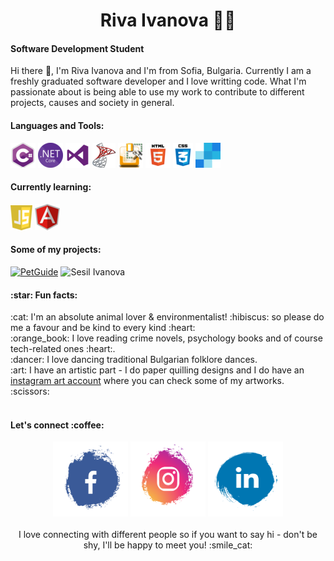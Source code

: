 
<h1 align="center">Riva Ivanova 👩‍💻</h1>

<h4> Software Development Student </h4>

Hi there 👋, I'm Riva Ivanova and I'm from Sofia, Bulgaria. Currently I am a freshly graduated software developer and I love writting code. What I'm passionate about is being able to use my work to contribute to different projects, causes and society in general.
</br>
<h4> Languages and Tools: </h4>

<a href="http://csharp.net/" title="C#" rel="nofollow"><img src="https://raw.githubusercontent.com/RivaIvanova/RivaIvanova/main/assets/icons/csharp.png"></a>
<a href="https://dotnet.microsoft.com/" title="DotNetCore" rel="nofollow"><img src="https://raw.githubusercontent.com/RivaIvanova/RivaIvanova/main/assets/icons/dotnetcore.png"></a>
<a href="https://visualstudio.microsoft.com/" title="Visual Studio" rel="nofollow"><img src="https://raw.githubusercontent.com/RivaIvanova/RivaIvanova/main/assets/icons/visualstudio.png"></a>
<a href="https://www.microsoft.com/en-us/sql-server/sql-server-2019" title="Microsoft SQL Server" rel="nofollow"><img src="https://raw.githubusercontent.com/RivaIvanova/RivaIvanova/main/assets/icons/mssql.png"></a>
<a href="https://docs.microsoft.com/en-us/sql/ssms/download-sql-server-management-studio-ssms?view=sql-server-ver15" title="SQL Server Management Studio" rel="nofollow"><img src="https://raw.githubusercontent.com/RivaIvanova/RivaIvanova/main/assets/icons/ssms.png"></a>
<img title="HTML5" src="https://raw.githubusercontent.com/RivaIvanova/RivaIvanova/main/assets/icons/html5.png">
<img title="CSS3" src="https://raw.githubusercontent.com/RivaIvanova/RivaIvanova/main/assets/icons/css3.png">
<a href="https://sendgrid.com/" title="SendGrid" rel="nofollow"><img src="https://raw.githubusercontent.com/RivaIvanova/RivaIvanova/main/assets/icons/sendgrid.png"></a> 
</br>
<h4> Currently learning: </h4>

<a href="https://en.wikipedia.org/wiki/JavaScript" title="JavaScript" rel="nofollow"><img src="https://raw.githubusercontent.com/RivaIvanova/RivaIvanova/main/assets/icons/js.png"></a>
<a href="https://angular.io/" title="Angular" rel="nofollow"><img src="https://raw.githubusercontent.com/RivaIvanova/RivaIvanova/main/assets/icons/angular.png"></a>
</br>
<h4> Some of my projects: </h4>


 <a href="https://github.com/RivaIvanova/PetGuide"><img title="PetGuide" width="281px" src="https://github.com/RivaIvanova/RivaIvanova/blob/main/assets/gifs/PetGuide%20GIF%20300px.gif"></a>
 <img title="Sesil Ivanova" width="500px" src="https://github.com/RivaIvanova/RivaIvanova/blob/main/assets/gifs/Sesil%20Ivanova.gif">


<h4> :star: Fun facts: </h4>
:cat: I'm an absolute animal lover & environmentalist! :hibiscus: so please do me a favour and be kind to every kind :heart:
</br>
:orange_book: I love reading crime novels, psychology books and of course tech-related ones :heart:.
</br>
:dancer: I love dancing traditional Bulgarian folklore dances.
 <br>
:art: I have an artistic part - I do paper quilling designs and I do have an 
<a href="https://www.instagram.com/quilling.factory/">instagram art account</a>
 where you can check some of my artworks. :scissors:

</br>
</br>

<h4> Let's connect :coffee: </h4>

<div align="center">
<a href="https://www.facebook.com/RivaIIvanova/"><img src="https://raw.githubusercontent.com/RivaIvanova/RivaIvanova/main/assets/icons/facebook.png" width="120px" height="120px"></a>
<a href="https://www.instagram.com/riva.ivanova/"><img src="https://raw.githubusercontent.com/RivaIvanova/RivaIvanova/main/assets/icons/instagram.png" width="120px" height="120px"></a>
<a href="https://www.linkedin.com/in/riva-ivanova-3930281b9/"><img src="https://raw.githubusercontent.com/RivaIvanova/RivaIvanova/main/assets/icons/linkedin.png" width="120px" height="120px"></a>
</br>
</br>
I love connecting with different people so if you want to say hi - don't be shy, I'll be happy to meet you! :smile_cat:
 </div>

